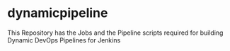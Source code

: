 # dynamicpipeline
This Repository has the Jobs and the Pipeline scripts required for building Dynamic DevOps Pipelines for Jenkins
